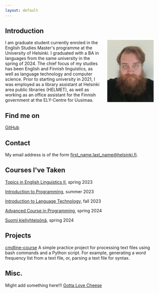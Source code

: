 ```yaml
---
layout: default
---
```


## Introduction

<img src="assets/images/profile_foto_ak.jpg" alt="Photo" hspace="20" width="30%" align="right"/> I am graduate student currently enroled in the English Studies Master's programme at the University of Helsinki. I graduated with a BA in languages from the same university in the spring of 2024. The chief focus of my studies has been English and Finnish linguistics, as well as language technology and computer science. Prior to starting university in 2021, I was employed as a library assistant at Helsinki area public libraries (HELMET), as well as working as an office assistant for the Finnish government at the ELY-Centre for Uusimaa.

## Find me on

[GitHub](https://github.com/akskettu-hub)

## Contact

My email address is of the form first_name.last_name@helsinki.fi. 

## Courses I've Taken

[Topics in English Linguistics II](https://studies.helsinki.fi/kurssit/toteutus/hy-opt-cur-2425-5150cc22-5ddb-44a1-9aee-41964a23be31), spring 2023

[Introduction to Programming](https://studies.helsinki.fi/courses/course-unit/hy-CU-128548227-2021-08-01/BSCS1001), summer 2023

[Introduction to Language Technology](https://studies.helsinki.fi/courses/course-unit/otm-96b452f8-1f60-4696-8f0e-50559973b315?cpId=hy-lv-76), fall 2023

[Advanced Course in Programming](https://studies.helsinki.fi/kurssit/toteutus/hy-opt-cur-2425-132dfa02-5f09-4b93-adc1-ce39dfe40626), spring 2024

[Suomi kieliyhteisönä](https://studies.helsinki.fi/kurssit/toteutus/hy-opt-cur-2425-25b09d58-9038-44b0-b02d-c941efec19df), spring 2024

## Projects

[cmdline-course](https://github.com/akskettu-hub/cmdline-course) A simple practice project for processing text files using bash commands and a Python script. For example, generating a word frequency list from a text file, or, parsing a text file for syntax.

## Misc. 

Might add something here!!!
[Gotta Love Cheese](https://en.wikipedia.org/wiki/Cheese) 
